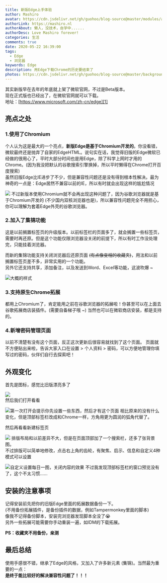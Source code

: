 ```yaml
---
title: 新版Edge上手体验
author: Mashiro
avatar: https://cdn.jsdelivr.net/gh/guohoo/blog-source@master/modules/avatar.jpg
authorLink: https://mashiro.nl
authorAbout: 懒人，没技术，自学中......
authorDesc: Love Mashiro forever!
categories: 生活
comments: true
date: 2020-05-22 16:39:00
tags: 
  - Edge
  - 浏览器
keywords: Edge
description: 用Edge下载Chrome的历史要结束了
photos: https://cdn.jsdelivr.net/gh/guohoo/blog-source@master/background/article-cover/78042954_p0.webp
---
```



其实新版早在去年的年底就上架了微软官网，不过是Beta版本。  
现在正式版也已经出了，在微软官网就可以下载。  
地址：[https://www.microsoft.com/zh-cn/edge][1]
## 亮点之处 ##
### 1.使用了Chromium ###
个人认为这是最大的一个亮点，**新版Edge是基于Chromium开发的**。你没看错，微软最终还是抛弃了自家的EdgeHTML。说句实在话，我觉得旧版的Edge微软已经做的很用心了，平时大部分时间也是用Edge，除了科学上网时才用的Chrome。(因为我没把默认的谷歌搜索引擎换掉，所以平时懒得在Chrome打开百度搜索)  
虽然旧版Edge比IE进步了不少，但是兼容性问题还是没有得到根本性解决。最为神奇的一点是：Edge居然不兼容以前的IE，所以有时就会出现这样的尴尬情况

![][2]
不过新版本使用Chromium就不会再出现这种问题了，因为谷歌浏览器就是基于Chromium开发的 (不少国内双核浏览器也是)，所以兼容性问题完全不用担心，你可以理解为套着Edge外壳的谷歌浏览器。
### 2.加入了集锦功能 ###
这是以前搁置标签页的升级版本。以前标签栏的页面多了，就会搁置一些标签页，需要时再还原。但是这个功能仅限浏览器没关闭的前提下，所以有时工作没处理完，只能挂着浏览器。

而新的集锦功能支持关闭浏览器后还原页面 <del>(有点像变相的收藏夹)</del>，用法和以前搁置标签页差不多，非常实用的一个功能。  
另外它还支持共享，添加备注，以及发送到Word、Excel等功能，这波吹爆 ~

![大概的样式][3]
### 3.支持原生Chrome拓展 ###
都用上Chromium了，肯定能用之前在谷歌浏览器的拓展啦！你甚至可以在上面去谷歌拓展商店装插件。(需要自备梯子哦 ~)
当然也可以在微软商店安装，都是支持的。
### 4.新增密码管理页面 ###
以前不清楚有没有这个页面，反正这次更新后很容易就找到了这个页面。
页面就不方便贴出来啦，告诉大家入口在设置 > 个人资料 > 密码，可以方便地管理你填写过的密码，伙伴们自行去探索吧！

## 外观变化 ##
首先是图标，感觉比旧版漂亮多了

![][4]  
然后我们打开看看

![第一次打开会提示你先设置一些东西，然后才有这个页面][5]
相比原来的没有什么变化，但是顶部标签栏改成和Chrome一样，方角用更为圆润的弧角代替了。

然后再看看新建标签页

![][6]
排版布局和以前差异不大，但是在页面顶部加了一个搜索栏，还多了张背景图。  
不过排版可以简单地修改，点击右上角的齿轮，有聚焦、启示、信息和自定义4种模式可以设置

![自定义设置每日一图，关闭内容的效果][7]
不过我发现顶部标签栏的窗口预览没有了，这个不太习惯......

## 安装的注意事项 ##
记得安装前先把你的旧版Edge里面的拓展数据备份一下。  
(不用备份拓展插件，是备份插件的数据，例如Tampermonkey里面的脚本)  
像我不记得备份脚本，安装完浏览器发现脚本全没了😭   
另外一些拓展可能需要你手动重装一遍，如IDM的下载拓展。

**PS：收藏夹不用备份，亲测**

## 最后总结 ##
使用手感很不错，继承了Edge的风格，又加入了许多新元素 (集锦)。当然最为重要的一点：  
**是终于能比较好的解决兼容性问题了！！！**

  [1]: https://www.microsoft.com/zh-cn/edge
  [2]: https://cdn.jsdelivr.net/gh/guohoo/blog-source@master/image/2020-05/old-web.jpg
  [3]: https://cdn.jsdelivr.net/gh/guohoo/blog-source@master/image/2020-05/collection.png
  [4]: https://cdn.jsdelivr.net/gh/guohoo/blog-source@master/image/2020-05/new-edge.jpg
  [5]: https://cdn.jsdelivr.net/gh/guohoo/blog-source@master/image/2020-05/home-page.jpg
  [6]: https://cdn.jsdelivr.net/gh/guohoo/blog-source@master/image/2020-05/tag-page1.jpg
  [7]: https://cdn.jsdelivr.net/gh/guohoo/blog-source@master/image/2020-05/tag-page2.jpg